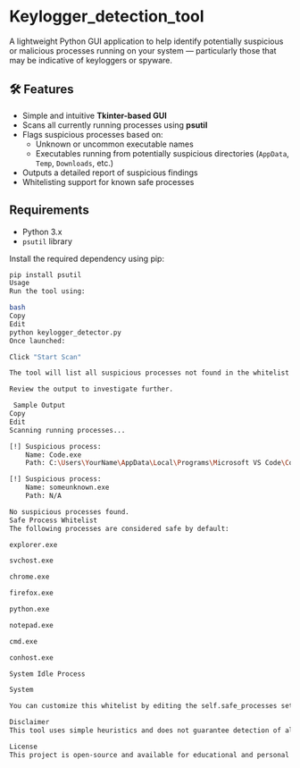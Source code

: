 # Keylogger_detection_tool
A lightweight Python GUI application to help identify potentially suspicious or malicious processes running on your system — particularly those that may be indicative of keyloggers or spyware.

## 🛠 Features

- Simple and intuitive **Tkinter-based GUI**
- Scans all currently running processes using **psutil**
- Flags suspicious processes based on:
  - Unknown or uncommon executable names
  - Executables running from potentially suspicious directories (`AppData`, `Temp`, `Downloads`, etc.)
- Outputs a detailed report of suspicious findings
- Whitelisting support for known safe processes

## Requirements

- Python 3.x
- `psutil` library

Install the required dependency using pip:

```bash
pip install psutil
Usage
Run the tool using:

bash
Copy
Edit
python keylogger_detector.py
Once launched:

Click "Start Scan"

The tool will list all suspicious processes not found in the whitelist or running from risky directories.

Review the output to investigate further.

 Sample Output
Copy
Edit
Scanning running processes...

[!] Suspicious process:
    Name: Code.exe
    Path: C:\Users\YourName\AppData\Local\Programs\Microsoft VS Code\Code.exe

[!] Suspicious process:
    Name: someunknown.exe
    Path: N/A

No suspicious processes found.
Safe Process Whitelist
The following processes are considered safe by default:

explorer.exe

svchost.exe

chrome.exe

firefox.exe

python.exe

notepad.exe

cmd.exe

conhost.exe

System Idle Process

System

You can customize this whitelist by editing the self.safe_processes set inside the Python script.

Disclaimer
This tool uses simple heuristics and does not guarantee detection of all malicious or keylogging software. It is meant as a basic helper and should not replace dedicated antivirus or anti-malware software.

License
This project is open-source and available for educational and personal use. Modify it freely to suit your needs.
